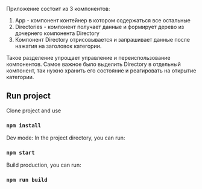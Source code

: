 Приложение состоит из 3 компонентов:
1) App - компонент контейнер в котором содержаться все остальные
2) Directories - компонент получает данные и формирует дерево из дочернего 
компонента Directory
3) Компонент Directory отрисовывается и запрашивает данные после нажатия на
заголовок категории.

Такое разделение упрощает управление и переиспользование компонентов.
Самое важное было выделить Directory в отдельный компонент, так 
нужно хранить его состояние и реагировать на открытие категории.


## Run project
Clone project and use
### `npm install`

Dev mode:
In the project directory, you can run:
### `npm start`

Build production, you can run:
### `npm run build`